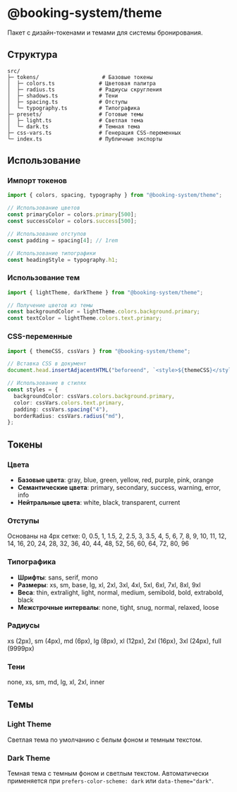 # @booking-system/theme

Пакет с дизайн-токенами и темами для системы бронирования.

## Структура

```
src/
├─ tokens/                    # Базовые токены
│  ├─ colors.ts              # Цветовая палитра
│  ├─ radius.ts              # Радиусы скругления
│  ├─ shadows.ts             # Тени
│  ├─ spacing.ts             # Отступы
│  └─ typography.ts          # Типографика
├─ presets/                  # Готовые темы
│  ├─ light.ts               # Светлая тема
│  └─ dark.ts                # Темная тема
├─ css-vars.ts               # Генерация CSS-переменных
└─ index.ts                  # Публичные экспорты
```

## Использование

### Импорт токенов

```typescript
import { colors, spacing, typography } from "@booking-system/theme";

// Использование цветов
const primaryColor = colors.primary[500];
const successColor = colors.success[500];

// Использование отступов
const padding = spacing[4]; // 1rem

// Использование типографики
const headingStyle = typography.h1;
```

### Использование тем

```typescript
import { lightTheme, darkTheme } from "@booking-system/theme";

// Получение цветов из темы
const backgroundColor = lightTheme.colors.background.primary;
const textColor = lightTheme.colors.text.primary;
```

### CSS-переменные

```typescript
import { themeCSS, cssVars } from "@booking-system/theme";

// Вставка CSS в документ
document.head.insertAdjacentHTML("beforeend", `<style>${themeCSS}</style>`);

// Использование в стилях
const styles = {
  backgroundColor: cssVars.colors.background.primary,
  color: cssVars.colors.text.primary,
  padding: cssVars.spacing("4"),
  borderRadius: cssVars.radius("md"),
};
```

## Токены

### Цвета

- **Базовые цвета**: gray, blue, green, yellow, red, purple, pink, orange
- **Семантические цвета**: primary, secondary, success, warning, error, info
- **Нейтральные цвета**: white, black, transparent, current

### Отступы

Основаны на 4px сетке: 0, 0.5, 1, 1.5, 2, 2.5, 3, 3.5, 4, 5, 6, 7, 8, 9, 10, 11, 12, 14, 16, 20, 24, 28, 32, 36, 40, 44, 48, 52, 56, 60, 64, 72, 80, 96

### Типографика

- **Шрифты**: sans, serif, mono
- **Размеры**: xs, sm, base, lg, xl, 2xl, 3xl, 4xl, 5xl, 6xl, 7xl, 8xl, 9xl
- **Веса**: thin, extralight, light, normal, medium, semibold, bold, extrabold, black
- **Межстрочные интервалы**: none, tight, snug, normal, relaxed, loose

### Радиусы

xs (2px), sm (4px), md (6px), lg (8px), xl (12px), 2xl (16px), 3xl (24px), full (9999px)

### Тени

none, xs, sm, md, lg, xl, 2xl, inner

## Темы

### Light Theme

Светлая тема по умолчанию с белым фоном и темным текстом.

### Dark Theme

Темная тема с темным фоном и светлым текстом. Автоматически применяется при `prefers-color-scheme: dark` или `data-theme="dark"`.
